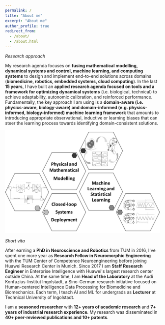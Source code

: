 ```yaml
---
permalink: /
title: "About me"
excerpt: "About me"
author_profile: true
redirect_from: 
  - /about/
  - /about.html
---
```


*Research approach*

My research agenda focuses on **fusing mathematical modelling, dynamical systems and control, machine learning, and computing systems** to design and implement end-to-end solutions across domains (**biomedicine, robotics, embedded systems, cloud computing**). In the last **15 years**, I have built an **applied research agenda focused on tools and a framework for optimizing dynamical systems** (i.e. biological, technical) to achieve adaptability, autonomic calibration, and reinforced performance. Fundamentally, the key approach I am using is a **domain-aware (i.e. physics-aware, biology-aware) and domain-informed (e.g. physics-informed, biology-informed) machine learning framework** that amounts to introducing appropriate observational, inductive or learning biases that can steer the learning process towards identifying domain-consistent solutions.

![image](https://github.com/caxenie/cristianaxenie.github.io/raw/master/images/research-approach.png)
 

*Short vita*

After earning a **PhD in Neuroscience and Robotics** from TUM in 2016, I've spent one more year as **Research Fellow in Neuromorphic Engineering** with the TUM Center of Competence Neuroengineering before joining Huawei Research Center in Munich. Since 2017 I am **Staff Research Engineer** in Enterprise Intelligence with Huawei's largest research center outside China. At the same time, I am **Head of the Laboratory** at the Audi Konfuzius-Institut Ingolstadt, a Sino-German research initiative focused on Human-centered Intelligence Data Processing for Biomedicine and Biomechanics. Each term, I teach AI and ML for undergrads as **Lecturer** at Technical University of Ingolstadt. 

I am a **seasoned researcher** with **12+ years of academic research** and **7+ years of industrial research experience**. My research was disseminated in **40+ peer-reviewed publications and 10+ patents**.
